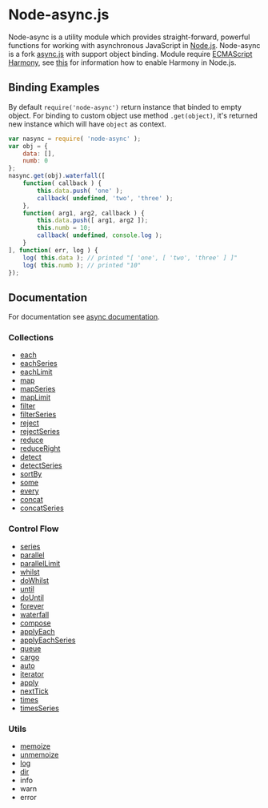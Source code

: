 # Node-async.js

Node-async is a utility module which provides straight-forward, powerful functions
for working with asynchronous JavaScript in [Node.js](http://nodejs.org).
Node-async is a fork [async.js](https://github.com/caolan/async/) with support object binding.
Module require [ECMAScript Harmony](http://en.wikipedia.org/wiki/ECMAScript#ECMAScript_Harmony_.286th_Edition.29), 
see [this](http://dailyjs.com/2012/10/15/preparing-for-esnext/) for information how to enable Harmony in Node.js.


## Binding Examples

By default `require('node-async')` return instance that binded to empty object.
For binding to custom object use method `.get(object)`, it's returned new instance
which will have `object` as context.

```javascript
var nasync = require( 'node-async' );
var obj = {
    data: [],
	numb: 0
};
nasync.get(obj).waterfall([
	function( callback ) {
		this.data.push( 'one' );
		callback( undefined, 'two', 'three' );
	},
	function( arg1, arg2, callback ) {
		this.data.push([ arg1, arg2 ]);
		this.numb = 10;
		callback( undefined, console.log );
	}
], function( err, log ) {
	log( this.data ); // printed "[ 'one', [ 'two', 'three' ] ]"
	log( this.numb ); // printed "10"
});
```

## Documentation

For documentation see [async documentation](https://github.com/caolan/async/#documentation).

### Collections

* [each](https://github.com/caolan/async/#each)
* [eachSeries](https://github.com/caolan/async/#eachSeries)
* [eachLimit](https://github.com/caolan/async/#eachLimit)
* [map](https://github.com/caolan/async/#map)
* [mapSeries](https://github.com/caolan/async/#mapSeries)
* [mapLimit](https://github.com/caolan/async/#mapLimit)
* [filter](https://github.com/caolan/async/#filter)
* [filterSeries](https://github.com/caolan/async/#filterSeries)
* [reject](https://github.com/caolan/async/#reject)
* [rejectSeries](https://github.com/caolan/async/#rejectSeries)
* [reduce](https://github.com/caolan/async/#reduce)
* [reduceRight](https://github.com/caolan/async/#reduceRight)
* [detect](https://github.com/caolan/async/#detect)
* [detectSeries](https://github.com/caolan/async/#detectSeries)
* [sortBy](https://github.com/caolan/async/#sortBy)
* [some](https://github.com/caolan/async/#some)
* [every](https://github.com/caolan/async/#every)
* [concat](https://github.com/caolan/async/#concat)
* [concatSeries](https://github.com/caolan/async/#concatSeries)

### Control Flow

* [series](https://github.com/caolan/async/#series)
* [parallel](https://github.com/caolan/async/#parallel)
* [parallelLimit](https://github.com/caolan/async/#parallellimittasks-limit-callback)
* [whilst](https://github.com/caolan/async/#whilst)
* [doWhilst](https://github.com/caolan/async/#doWhilst)
* [until](https://github.com/caolan/async/#until)
* [doUntil](https://github.com/caolan/async/#doUntil)
* [forever](https://github.com/caolan/async/#forever)
* [waterfall](https://github.com/caolan/async/#waterfall)
* [compose](https://github.com/caolan/async/#compose)
* [applyEach](https://github.com/caolan/async/#applyEach)
* [applyEachSeries](https://github.com/caolan/async/#applyEachSeries)
* [queue](https://github.com/caolan/async/#queue)
* [cargo](https://github.com/caolan/async/#cargo)
* [auto](https://github.com/caolan/async/#auto)
* [iterator](https://github.com/caolan/async/#iterator)
* [apply](https://github.com/caolan/async/#apply)
* [nextTick](https://github.com/caolan/async/#nextTick)
* [times](https://github.com/caolan/async/#times)
* [timesSeries](https://github.com/caolan/async/#timesSeries)

### Utils

* [memoize](https://github.com/caolan/async/#memoize)
* [unmemoize](https://github.com/caolan/async/#unmemoize)
* [log](https://github.com/caolan/async/#log)
* [dir](https://github.com/caolan/async/#dir)
* info
* warn
* error

